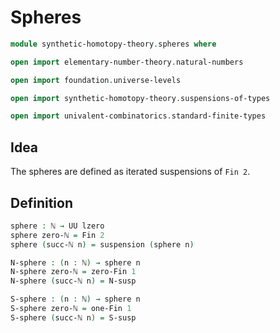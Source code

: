 #  Spheres

```agda
module synthetic-homotopy-theory.spheres where

open import elementary-number-theory.natural-numbers

open import foundation.universe-levels

open import synthetic-homotopy-theory.suspensions-of-types

open import univalent-combinatorics.standard-finite-types
```

## Idea

The spheres are defined as iterated suspensions of `Fin 2`.

## Definition

```agda
sphere : ℕ → UU lzero
sphere zero-ℕ = Fin 2
sphere (succ-ℕ n) = suspension (sphere n)

N-sphere : (n : ℕ) → sphere n
N-sphere zero-ℕ = zero-Fin 1
N-sphere (succ-ℕ n) = N-susp

S-sphere : (n : ℕ) → sphere n
S-sphere zero-ℕ = one-Fin 1
S-sphere (succ-ℕ n) = S-susp
```
